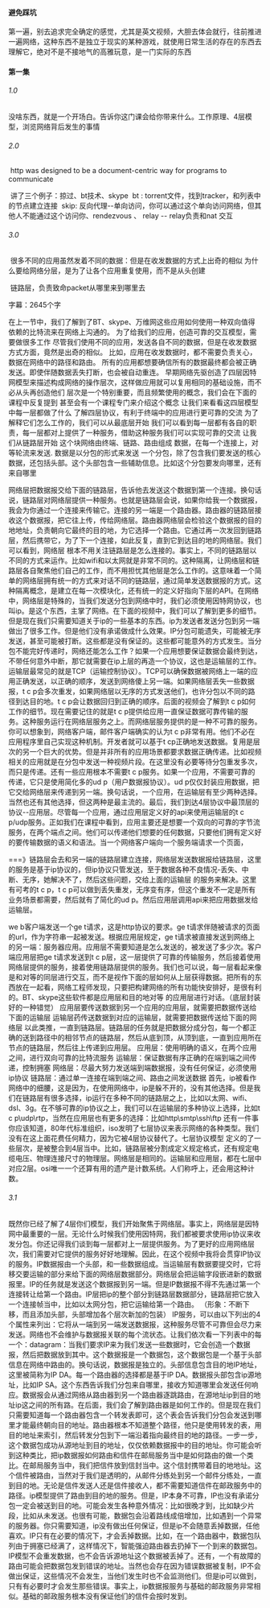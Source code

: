 #### 避免踩坑

​		第一遍，别去追求完全确定的感觉，尤其是英文视频，大胆去体会就行，往前推进一遍
​		网络，这种东西不是独立于现实的某种游戏，就使用日常生活的存在的东西去理解它，绝对不是不接地气的高雅玩意，是一门实际的东西

#### 第一集

###### 1.0

​		没啥东西，就是一个开场白。告诉你这门课会给你带来什么。工作原理、4层模型，浏览网络背后发生的事情

###### 2.0

​	http was designed to be a document-centric way for programs to communicate

​	讲了三个例子：掠过、bt技术、skype
​	bt : torrent文件，找到tracker，和列表中的节点建立连接
​	skip: 反向代理--单向访问，你可以通过这个单向访问网络，但其他人不能通过这个访问你、rendezvous 、 relay  -- relay负责和nat 交互

###### 3.0

​		很多不同的应用虽然发着不同的数据：但是在收发数据的方式上出奇的相似
​		为什么要给网络分层，是为了让各个应用重复使用，而不是从头创建

​		链路层，负责致命packet从哪里来到哪里去

字幕：2645个字

​		在上一节中，我们了解到了BT、skype、万维网这些应用如何使用一种双向值得依赖的比特流来在网络上沟通的。
为了给我们的应用，创造可靠的交互模型，需要做很多工作
尽管我们使用不同的应用，发送各自不同的数据，但是在收发数据方式方面，竟然是出奇的相似。
比如，应用在收发数据时，都不需要负责关心，数据在网络中的路径和路由。
所有的应用都想要确信所有的数据最终都会被正确发送。即使伴随数据丢失打断，也会被自动重连。
早期网络先驱创造了四层因特网模型来描述构成网络的操作层次，这样做应用就可以复用相同的基础设施，而不必从头再创造他们
层次是一个特别重要，而且频繁使用的概念，我们会在下面的课程中反复提到
甚至会有一个课程专门来介绍这个概念
让我们来看看这四层模型中每一层都做了什么
了解四层协议，有利于终端中的应用进行更可靠的交流
为了解释它们怎么工作的，我们可以从最底层开始
我们可以看到每一层都有各自的职责，每一层都对上提供了一种服务，借助这种服务我们可以实现可靠的交流
让我们从链路层开始
这个块网络由终端、链路、路由组成
数据，在每一个连接上，对等轮流来发送.
数据是以分包的形式来发送
一个分包，除了包含我们要发送的核心数据，还包括头部。这个头部包含一些辅助信息。比如这个分包要发向哪里，还有来自哪里

网络层把数据报交给下面的链路层，告诉他去发送这个数据到第一个连接。换句话说，链路层对网络层提供一种服务。也就是链路层会说，如果你给我一个数据报，我会为你通过一个连接来传输它。连接的另一端是一个路由器。路由器的链路层接收这个数据报，把它往上传，传给网络层。路由器网络层会检验这个数据报的目的地地址，负责朝向它最终的目的地，为它选择一个路由。它通过再一次发回到链路层，然后携带它，为了下一个连接，如此反复，直到它到达目的地的网络层。我们可以看到，网络层 根本不用关注链路层是怎么连接的。事实上，不同的链路层以不同的方式来运作。比如wifi和以太网就是非常不同的。这种隔离，让网络层和链路层各自聚焦他们自己的工作，而不用担忧其他层是怎么工作的。这意味着一个简单的网络层拥有统一的方式来对话不同的链路层，通过简单发送数据报的方式。这种隔离概念，是建立在每一次模块化，还有统一的定义好指向下层的API。在网络中，网络层是特殊的，当我们发送分包到网络中时，我们必须使用因特网协议，也叫ip。是这个东西，主掌了网络。在下面的视频中，我们可以了解到更多的细节。但是现在我们只需要知道关于ip的一些基本的东西。ip为发送者发送分包到另一端做出了很多工作。但是他们没有承诺做成什么效果。IP分包可能遗失，可能被无序发送，甚至可能被打断。这些都是没有保证的。这些都可能意外的方式发生。当分包不能完好传递时，网络还能怎么工作？如果一个应用想要保证数据会最终到达，不带任何意外中断，那它就需要在ip上层的再造一个协议，这也是运输层的工作。运输层最常见的就是TCP（运输控制协议）。TCP可以确保数据被网络上一端的应用正确发送，以正确的顺序，发送到网络傻上另一端。如果网络层丢失一些数据报，t c p会多次重发，如果网络层以无序的方式发送他们，也许分包以不同的路径到达目的地。t c p会让数据回归到正确的顺序。后面的视频会了解到t c p如何工作的细节。现在需要记住的就是t c p提供给应用一直保证数据可靠传输的服务。这种服务运行在网络层服务之上。而网络层服务提供的是一种不可靠的服务。你可以想象到，网络客户端，邮件客户端确实的认为t c p非常有用。他们不必在应用程序里自己实现这种机制。开发者就可以基于t cp正确地发送数据。复用是层次的另一个巨大的优势。但是并非所有的应用场景都要求数据正确传递。比如视频相关的应用就是在分包中发送一种视频片段。在这里没有必要等待分包重发多次，而只是传递。还有一些应用根本不需要t c p服务。如果一个应用，不需要可靠的传递，它只是使用简化多的ud p（用户数据报协议）。ud p仅仅封装应用数据，把它交给网络层来传递到另一端。换句话说，一个应用，在运输层有至少两种选择。当然也还有其他选择，但这两种是最主流的。最后，我们到达4层协议中最顶层的协议--应用层。尽管每一个应用，通过应用层定义好的api来使用运输层的t c p/udp服务。正如我们在课程中看到，应用主要还是想要一个双向的可靠的字节流服务，在两个端点之间。他们可以传递他们想要的任何数据，只要他们拥有定义好的要传输数据的语义和语法。当一个网络客户端向一个服务端请求一个页面，

===》链路层会去和另一端的链路层建立连接，网络层发送数据报给链路层，这里的服务是基于ip协议的，但ip协议只管发送，至于数据各种不良情况-丢失、中断、无序，她解决不了，然后这些问题，交给上面的运输层 的服务来解决。这里有可考的t c p，t c p可以做到丢失重发，无序变有序，但这个重发不一定是所有业务场景都需要，然后就有了简化的ud p。然后应用层调用api来把应用数据发给运输层。

we b客户端发送一个ge t请求，这是http协议的要求。ge t请求伴随被请求的页面的url，作为字符串一起被发送。根据应用层规定，ge t请求被直接发送到网络上的另一端：服务器应用。应用层不需要知道是怎么发送的，被发送了多少次。客户端应用层把ge t请求发送到t c p层，这一层提供了可靠的传输服务，然后接着使用网络层提供的服务，接着使用链路层提供的服务。我们也可以说，每一层看起来像是和对等的同层进行交互，而不是视作下面的层如何从上层获得数据。把所有的东西放在一起看，网络工程师发现，只要把构建网络的所有功能快安排好，是很有利的。BT、skype这些软件都是应用层和目的地对等 的应用层进行对话。（底层封装好的一种错觉）
		应用层要传送数据到另一个应用的应用层，就需要把数据传送给下面的运输层
		运输层药传送数据到对应的运输层，就需要把数据传送给下面的网络层
		以此类推，一直到链路层。链路层的任务就是把数据分成分包，每一个都正确的送到路径中的相邻节点的链路层，然后从底到顶，从顶到底，一直到应用所在节点的链路层，然后往上传递到应用层。
		应用层：使用明确的语义，在两个应用之间，进行双向可靠的比特流服务
		运输层：保证数据有序正确的在端到端之间传递，控制拥塞
		网络层：尽最大努力发送端到端数据报，没有任何保证，必须使用ip协议
		链路层：通过单一连接在端到端之间、路由之间发送数据
		首先，ip被看作网络中的细腰，这是因为，在使用网络中，ip是躲不开的，没有其他选择。但是我们在链路层有很多选择，ip运行在多种不同的链路层之上，比如以太网、wifi、dsl、3g。在不够可靠的ip协议之上，我们可以在运输层的多种协议上选择，比如t c p\udp\rtp，当然在应用层也有更多的选择：比如http\smtp\ssh\ftp
		还有一件事你应该知道，80年代标准组织，iso发明了七层协议来表示网络的各种类型。我们没有在这上面花费任何精力，因为它被4层协议替代了。七层协议模型 定义的了一些层次，是被整合到4层当中。比如，链路层被分割成定义规定格式，还有规定电缆电压、物理连接尺寸的物理层。网络层是相同的。运输层和应用层，都在七层中对应2层。osi唯一一个还算有用的遗产是计数系统。人们称呼上，还会用这种计数。 



###### 3.1

​		既然你已经了解了4层你们模型，我们开始聚焦于网络层。事实上，网络层是因特网中最重要的一层。无论什么时候我们使用因特网，我们都被要求使用ip协议来收发分包。你还记得我们谈到每一层都对上一层提供服务。为了更好的应用网络层次，我们需要对它提供的服务好好地理解。因此，在这个视频中我将会贯穿IP协议的服务。
​		IP数据报由一个头部，和一些数据组成。当运输层有数据要提交时，它将移交要运输的部分来给下面的网络层数据部分。网络层会把运输字段嵌进新的数据报里。IP的任务就是发送这个数据报到另一端。但是IP数据报不得不先通过第一个连接转让给第一个路由。IP层把ip的整个部分到链路层数据部分，链路层把它放入一个连接帧当中，比如以太网分包，把它运输给第一个路由。
（形象：不断下移，而且添加头部，头部增加各个层次新加的包装）
​		IP服务，可以由以下列出的4个属性来列出：它将从一端到另一端发送数据报，这种服务尽管不可靠但会尽力来发送。网络也不会维护与数据报关联的每个流状态。让我们依次看一下列表中的每一个：
​			datagram：当我们要求IP来为我们发送一些数据时，它会创造一个数据报，然后把数据放到其中。这个数据报是一个数据包，这个数据包是一个基于头部信息在网络中路由的。换句话说，数据报是独立的。头部信息包含目的地IP地址，这里被简称为IP DA。每一个路由器的选择都是基于IP DA。数据报头部包含ip源地址，比如IP SA。这个东西告诉我们分包来自哪里，接收方知道哪里会发送任何响应。数据报会从通过网络从路由器到另一个路由器逐跳路由，在源地址ip到目的地址ip这之间的所有路。在后面，我们会了解到路由器是如何工作的。但是现在我们只需要知道每一个路由器包含一个转发表即可，这个表会告诉我们分包会发送到哪里才能最终朝向目的地址。路由器根本不知道整个路径，他只是使用转发的表，用目的地址来索引，然后转发分包到下一端沿着指向最终目的地的路径。一步一步，这个数据包成功从源地址到目的地址，仅仅依赖数据报中的目的地址。你可能会听到这种类比，把ip数据报如何路由和信件在邮局服务当中是如何路由的做一个类比。在邮局服务当中，我们把信件放到信封当中。这个信封携带着目的地地址。这个信件被路由，当然对于我们是透明的，从邮件分练处到另一个邮件分练处，一直到目的地。无论是信件发送人还是信件接收人，都不需要知道信件在邮政服务中的路径。ip模型提供了路由到目的地的服务。但是，IP本身不可靠，IP也没有承诺分包一定会被送到目的地。可能会发生各种意外情况：比如很晚才到，比如缺少片段，比如从未发送。也很有可能，数据包会沿着路线成倍增加，比如遇到一个异常的服务器。你只需要知道，ip没有做出任何保证，但是ip不会随意丢掉数据，任他喜欢。IP只有在必要的情况下，才会丢掉数据。比如，在一个路由器中，数据包队列由于拥塞已经满了，这样情况下，智能强迫路由器去扔掉下一个到来的数据包。IP模型不会重发数据，也不会告诉源地址这个数据被丢掉了。还有，一个有故障的路由可能会把数据包发到错误的地址。当然也会存在因为错误数据被复制，IP不会做出保证，这些情况不会发生，当他们发生时也不会监测他们。但是ip可以做到，只有有必要时才会发生那些错误。事实上，ip数据报服务与基础的邮政服务非常相似。基础的邮政服务根本没有保证他们的信件会按时发到。